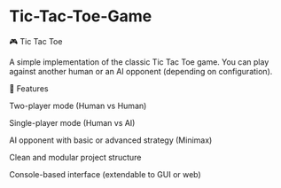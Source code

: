 # Tic-Tac-Toe-Game
🎮 Tic Tac Toe

A simple implementation of the classic Tic Tac Toe game.
You can play against another human or an AI opponent (depending on configuration).

🚀 Features

Two-player mode (Human vs Human)

Single-player mode (Human vs AI)

AI opponent with basic or advanced strategy (Minimax)

Clean and modular project structure

Console-based interface (extendable to GUI or web)
